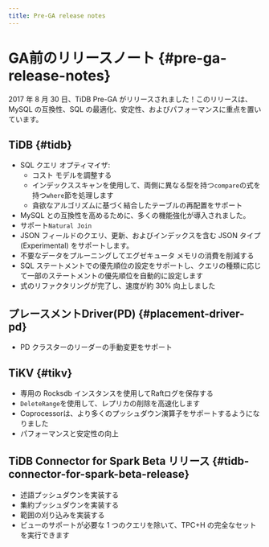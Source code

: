 ```yaml
---
title: Pre-GA release notes
---
```


# GA前のリリースノート {#pre-ga-release-notes}

2017 年 8 月 30 日、TiDB Pre-GA がリリースされました！このリリースは、MySQL の互換性、SQL の最適化、安定性、およびパフォーマンスに重点を置いています。

## TiDB {#tidb}

-   SQL クエリ オプティマイザ:
    -   コスト モデルを調整する
    -   インデックススキャンを使用して、両側に異なる型を持つ`compare`の式を持つ`where`節を処理します
    -   貪欲なアルゴリズムに基づく結合したテーブルの再配置をサポート
-   MySQL との互換性を高めるために、多くの機能強化が導入されました。
-   サポート`Natural Join`
-   JSON フィールドのクエリ、更新、およびインデックスを含む JSON タイプ (Experimental) をサポートします。
-   不要なデータをプルーニングしてエグゼキュータ メモリの消費を削減する
-   SQL ステートメントでの優先順位の設定をサポートし、クエリの種類に応じて一部のステートメントの優先順位を自動的に設定します
-   式のリファクタリングが完了し、速度が約 30% 向上しました

## プレースメントDriver(PD) {#placement-driver-pd}

-   PD クラスターのリーダーの手動変更をサポート

## TiKV {#tikv}

-   専用の Rocksdb インスタンスを使用してRaftログを保存する
-   `DeleteRange`を使用して、レプリカの削除を高速化します
-   Coprocessorは、より多くのプッシュダウン演算子をサポートするようになりました
-   パフォーマンスと安定性の向上

## TiDB Connector for Spark Beta リリース {#tidb-connector-for-spark-beta-release}

-   述語プッシュダウンを実装する
-   集約プッシュダウンを実装する
-   範囲の刈り込みを実装する
-   ビューのサポートが必要な 1 つのクエリを除いて、TPC+H の完全なセットを実行できます
